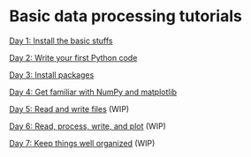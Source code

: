 # Basic data processing tutorials

[Day 1: Install the basic stuffs](day1.md)

[Day 2: Write your first Python code](day2.md)

[Day 3: Install packages](day3.md)

[Day 4: Get familiar with NumPy and matplotlib](day4.md)

[Day 5: Read and write files](day5.md) (WIP)

[Day 6: Read, process, write, and plot](day6.md) (WIP)

[Day 7: Keep things well organized](day7.md) (WIP)
